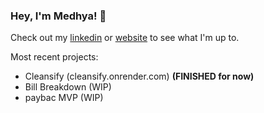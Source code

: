 ### Hey, I'm Medhya! 👋

Check out my [linkedin]([url](https://www.linkedin.com/in/medhyagoel/)) or [website]([url](https://medhyagoel.github.io/)) to see what I'm up to.

Most recent projects:
- Cleansify (cleansify.onrender.com) **(FINISHED for now)**
- Bill Breakdown (WIP)
- paybac MVP (WIP)


<!--
**medhyaGoel/medhyaGoel** is a ✨ _special_ ✨ repository because its `README.md` (this file) appears on your GitHub profile.

Here are some ideas to get you started:

- 🔭 I’m currently working on ...
- 🌱 I’m currently learning ...
- 👯 I’m looking to collaborate on ...
- 🤔 I’m looking for help with ...
- 💬 Ask me about ...
- 📫 How to reach me: ...
- 😄 Pronouns: ...
- ⚡ Fun fact: ...
-->
